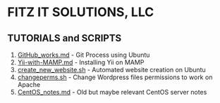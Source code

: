 # FITZ IT SOLUTIONS, LLC

## TUTORIALS and SCRIPTS

1. [GitHub_works.md](https://github.com/fitzitsolutions/FITStutorials/blob/main/GitHub_works/GitHub_works.md) - Git Process using Ubuntu
2. [Yii-with-MAMP.md](https://github.com/fitzitsolutions/FITStutorials/blob/main/Yii-with-MAMP/Yii-with-MAMP.md) - Installing Yii on MAMP
3. [create_new_website.sh](https://github.com/fitzitsolutions/FITStutorials/blob/main/Ubuntu_Web_Server_Scripts/create_new_website.sh) - Automated website creation on Ubuntu
4. [changeperms.sh](https://github.com/fitzitsolutions/FITStutorials/blob/main/Ubuntu_Web_Server_Scripts/changeperms.sh) - Change Wordpress files permissions to work on Apache
5. [CentOS_notes.md](https://github.com/fitzitsolutions/FITStutorials/blob/main/CentOS_Servers/CentOS_notes.md) - Old but maybe relevant CentOS server notes